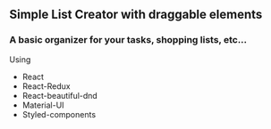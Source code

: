 ## Simple List Creator with draggable elements
### A basic organizer for your tasks, shopping lists, etc...

Using
* React
* React-Redux
* React-beautiful-dnd
* Material-UI
* Styled-components

